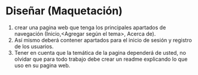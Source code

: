 # Diseñar (Maquetación)  
1. crear una pagina web que tenga los principales apartados de navegación (Inicio,<Agregar según el tema>, Acerca de). 
2. Así mismo deberá contener apartados para el inicio de sesión y registro de los usuarios. 
3. Tener en cuenta que la temática de la pagina dependerá de usted, no olvidar que para todo trabajo debe crear un readme explicando lo que uso en su pagina web.